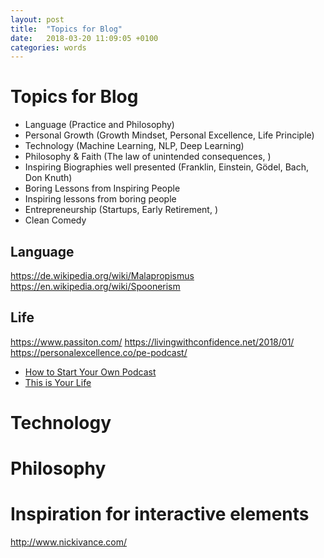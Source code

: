 ```yaml
---
layout: post
title:  "Topics for Blog"
date:   2018-03-20 11:09:05 +0100
categories: words
---
```



# Topics for Blog

- Language (Practice and Philosophy)
- Personal Growth (Growth Mindset, Personal Excellence, Life Principle)
- Technology (Machine Learning, NLP, Deep Learning)
- Philosophy & Faith (The law of unintended consequences, )
- Inspiring Biographies well presented (Franklin, Einstein, Gödel, Bach, Don Knuth)
- Boring Lessons from Inspiring People
- Inspiring lessons from boring people  
- Entrepreneurship (Startups, Early Retirement, )
- Clean Comedy 

## Language
https://de.wikipedia.org/wiki/Malapropismus
https://en.wikipedia.org/wiki/Spoonerism

## Life
https://www.passiton.com/
https://livingwithconfidence.net/2018/01/
https://personalexcellence.co/pe-podcast/

* [How to Start Your Own Podcast](https://lifehacker.com/how-to-start-your-own-podcast-1709798447)
* [This is Your Life](https://itunes.apple.com/us/podcast/this-is-your-life-michael/id502414581?mt=2)

# Technology

# Philosophy


# Inspiration for interactive elements
http://www.nickivance.com/
